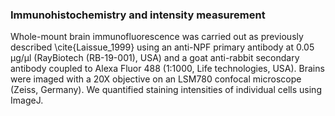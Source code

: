 ### Immunohistochemistry and intensity measurement

Whole-mount brain immunofluorescence was carried out as previously described \cite{Laissue_1999} using an anti-NPF primary antibody at 0.05 μg/μl (RayBiotech (RB-19-001), USA) and a goat anti-rabbit secondary antibody coupled to Alexa Fluor 488 (1:1000, Life technologies, USA). Brains were imaged with a 20X objective on an LSM780 confocal microscope (Zeiss, Germany). We quantified staining intensities of individual cells using ImageJ.
